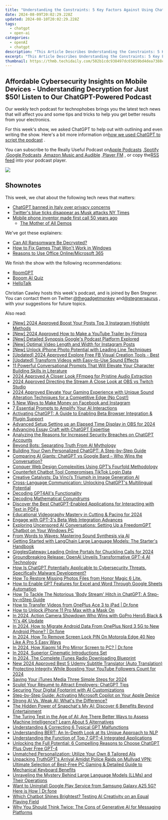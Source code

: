 ```yaml
---
title: "Understanding the Constraints: 5 Key Factors Against Using ChatGPT for Bitcoin & Co."
date: 2024-08-09T20:02:29.228Z
updated: 2024-08-10T20:02:29.228Z
tags:
  - chatgpt
  - open-ai
categories:
  - openAI
  - chatgpt
description: "This Article Describes Understanding the Constraints: 5 Key Factors Against Using ChatGPT for Bitcoin & Co."
excerpt: "This Article Describes Understanding the Constraints: 5 Key Factors Against Using ChatGPT for Bitcoin & Co."
thumbnail: https://thmb.techidaily.com/502b1cdc938497dc65859bd4dea7388cbc83b5388aae8627911832c708fd7626.jpg
---
```


## Affordable Cybersecurity Insights on Mobile Devices - Understanding Decryption for Just $50! Listen to Our ChatGPT-Powered Podcast

 Our weekly tech podcast for technophobes brings you the latest tech news that will affect you and some tips and tricks to help you get better results from your electronics.

 For this week's show, we asked ChatGPT to help out with outlining and even writing the show. Here's a bit more information on[how we used ChatGPT to script the podcast](https://www.makeuseof.com/i-used-chatgpt-to-script-a-podcast-heres-what-happened/) .

 You can subscribe to the Really Useful Podcast on[Apple Podcasts](https://podcasts.apple.com/gb/podcast/the-really-useful-podcast/id1437847131?mt=2) ,[Spotify](https://open.spotify.com/show/283gDxLd6OTNEpRq6tN7ha) ,[Google Podcasts](https://www.google.com/podcasts?feed=aHR0cHM6Ly9hbmNob3IuZm0vcy8zMWJlNDcwL3BvZGNhc3QvcnNz) ,[Amazon Music and Audible](https://music.amazon.co.uk/podcasts/20ab73d4-5da2-46c7-a17f-dc6eb39bdb48/The-Really-Useful-Podcast) ,[Player FM](https://player.fm/series/the-really-useful-podcast-2491856) , or copy the[RSS feed](https://feeds.transistor.fm/the-really-useful-podcast) into your podcast player.

<!-- affiliate ads begin -->
<a href="https://shop.mondly.com/affiliate.php?ACCOUNT=ATISTUDI&AFFILIATE=108875&PATH=https%3A%2F%2Fwww.mondly.com%3FAFFILIATE%3D108875%26RESOURCE%3D%2BBusiness%2B970x90%2B"><img src="https://secure.avangate.com/images/merchant/69c418c33ec2e1a4267fa9bb77fa1428/business-970x90.gif" border="0"></a>
<!-- affiliate ads end -->
## Shownotes

This week, we chat about the following tech news that matters:

* [ChatGPT banned in Italy over privacy concerns](https://www.bbc.co.uk/news/technology-65139406)
* [Twitter's blue ticks disappear as Musk attacks NY Times](https://www.bbc.co.uk/news/technology-65156216)
* [Mobile phone inventor made first call 50 years ago](https://www.bbc.co.uk/news/technology-65112048)  
  * [The Mother of All Demos](https://www.youtube.com/watch?v=B6rKUf9DWRI)

We've got these explainers:

* [Can All Ransomware Be Decrypted?](https://www.makeuseof.com/can-all-ransomware-be-decrypted/)
* [How to Fix Games That Won't Work in Windows](https://www.makeuseof.com/fix-games-not-working-windows/)
* [Reasons to Use Office Online/Microsoft 365](https://www.makeuseof.com/tag/dont-pay-word-5-reasons-use-office-online/)

We finish the show with the following recommendations:

* [RoomGPT](http://https://www.roomgpt.io/)
* [Booom AI Quiz](https://booom.ai/)
* [HelloTalk](https://www.hellotalk.com/?lang=en)

 Christian Cawley hosts this week's podcast, and is joined by Ben Stegner. You can contact them on Twitter:[@thegadgetmonkey](https://twitter.com/thegadgetmonkey) and[@stegnersaurus](https://twitter.com/stegnersaurus) , with your suggestions for future topics.


<ins class="adsbygoogle"
     style="display:block"
     data-ad-format="autorelaxed"
     data-ad-client="ca-pub-7571918770474297"
     data-ad-slot="1223367746"></ins>



<ins class="adsbygoogle"
     style="display:block"
     data-ad-client="ca-pub-7571918770474297"
     data-ad-slot="8358498916"
     data-ad-format="auto"
     data-full-width-responsive="true"></ins>

<span class="atpl-alsoreadstyle">Also read:</span>
<div><ul>
<li><a href="https://instagram-video-recordings.techidaily.com/new-2024-approved-boost-your-posts-top-3-instagram-highlight-methods/"><u>[New] 2024 Approved  Boost Your Posts  Top 3 Instagram Highlight Methods</u></a></li>
<li><a href="https://eaxpv-info.techidaily.com/new-2024-approved-how-to-make-a-youtube-trailer-by-filmora/"><u>[New] 2024 Approved  How to Make a YouTube Trailer by Filmora</u></a></li>
<li><a href="https://fox-http.techidaily.com/new-detailed-synopsis-googles-podcast-platform-explored/"><u>[New] Detailed Synopsis  Google's Podcast Platform Explored</u></a></li>
<li><a href="https://instagram-video-files.techidaily.com/new-optimal-video-length-and-width-for-instagram-posts/"><u>[New] Optimal Video Length and Width for Instagram Posts</u></a></li>
<li><a href="https://some-approaches.techidaily.com/new-unlock-iphone-photo-potential-with-leading-line-techniques/"><u>[New] Unlock iPhone Photo Potential with Leading Line Techniques</u></a></li>
<li><a href="https://facebook-video-recording.techidaily.com/updated-2024-approved-explore-free-fb-visual-creation-tools-best/"><u>[Updated] 2024 Approved  Explore Free FB Visual Creation Tools - Best</u></a></li>
<li><a href="https://facebook-record-videos.techidaily.com/updated-transform-videos-with-easy-to-use-sound-effects/"><u>[Updated] Transform Videos with Easy-to-Use Sound Effects</u></a></li>
<li><a href="https://tech-revival.techidaily.com/11-powerful-conversational-prompts-that-will-elevate-your-character-building-skills-in-literature/"><u>11 Powerful Conversational Prompts That Will Elevate Your Character Building Skills in Literature</u></a></li>
<li><a href="https://extra-resources.techidaily.com/2024-approved-a-closer-look-ffmpeg-for-pristine-audio-extraction/"><u>2024 Approved  A Closer Look  FFmpeg for Pristine Audio Extraction</u></a></li>
<li><a href="https://screen-activity-recording.techidaily.com/2024-approved-directing-the-stream-a-close-look-at-obs-vs-twitch-studio/"><u>2024 Approved  Directing the Stream  A Close Look at OBS vs Twitch Studio</u></a></li>
<li><a href="https://fox-links.techidaily.com/2024-approved-elevate-your-gaming-experience-with-unique-sound-alteration-techniques-for-a-competitive-edge-no-cost/"><u>2024 Approved  Elevate Your Gaming Experience with Unique Sound Alteration Techniques for a Competitive Edge (No Cost!)</u></a></li>
<li><a href="https://facebook.techidaily.com/5-new-ways-to-make-money-on-facebook-and-instagram/"><u>5 New Ways to Make Money on Facebook and Instagram</u></a></li>
<li><a href="https://tech-savvy.techidaily.com/7-essential-prompts-to-amplify-your-ai-interactions/"><u>7 Essential Prompts to Amplify Your AI Interactions</u></a></li>
<li><a href="https://tech-revival.techidaily.com/activating-chatgpt-a-guide-to-enabling-beta-browser-integration-and-plugin-support/"><u>Activating ChatGPT: A Guide to Enabling Beta Browser Integration & Plugin Support</u></a></li>
<li><a href="https://screen-recording.techidaily.com/advanced-setup-setting-up-an-elapsed-time-display-in-obs-for-2024/"><u>Advanced Setup  Setting up an Elapsed Time Display in OBS for 2024</u></a></li>
<li><a href="https://tech-revival.techidaily.com/advancing-essay-craft-with-chatgpt-expertise/"><u>Advancing Essay Craft with ChatGPT Expertise</u></a></li>
<li><a href="https://tech-revival.techidaily.com/analyzing-the-reasons-for-increased-security-breaches-on-chatgpt-accounts/"><u>Analyzing the Reasons for Increased Security Breaches on ChatGPT Accounts</u></a></li>
<li><a href="https://tech-revival.techidaily.com/beyond-bots-separating-truth-from-ai-mythology/"><u>Beyond Bots: Separating Truth From AI Mythology</u></a></li>
<li><a href="https://tech-revival.techidaily.com/building-your-own-personalized-chatgpt-a-step-by-step-guide/"><u>Building Your Own Personalized ChatGPT: A Step-by-Step Guide</u></a></li>
<li><a href="https://tech-revival.techidaily.com/comparing-ai-giants-chatgpt-vs-google-bard-who-wins-the-conversation/"><u>Comparing AI Giants: ChatGPT vs Google Bard – Who Wins the Conversation?</u></a></li>
<li><a href="https://tech-revival.techidaily.com/conquer-web-design-complexities-using-gpts-fourfold-methodology/"><u>Conquer Web Design Complexities Using GPT’s Fourfold Methodology</u></a></li>
<li><a href="https://tech-revival.techidaily.com/counterfeit-chatbot-tool-compromises-tiktok-login-data/"><u>Counterfeit Chatbot Tool Compromises TikTok Login Data</u></a></li>
<li><a href="https://tech-revival.techidaily.com/creative-catalysts-da-vincis-triumph-in-image-generation-ai/"><u>Creative Catalysts: Da Vinci’s Triumph in Image Generation AI</u></a></li>
<li><a href="https://tech-revival.techidaily.com/cross-language-communication-unlocking-chatgpts-multilingual-potential/"><u>Cross-Language Communication: Unlocking ChatGPT's Multilingual Potential</u></a></li>
<li><a href="https://tech-revival.techidaily.com/decoding-gpt4alls-functionality/"><u>Decoding GPT4All's Functionality</u></a></li>
<li><a href="https://tech-revival.techidaily.com/decoding-mathematical-conundrums/"><u>Decoding Mathematical Conundrums</u></a></li>
<li><a href="https://tech-revival.techidaily.com/discover-the-best-chatgpt-enabled-applications-for-interacting-with-text-in-pdfs/"><u>Discover the Best ChatGPT-Enabled Applications for Interacting with Text in PDFs</u></a></li>
<li><a href="https://fox-access.techidaily.com/educational-videography-mastery-in-cutting-and-pacing-for-2024/"><u>Educational Videography  Mastery in Cutting & Pacing for 2024</u></a></li>
<li><a href="https://tech-revival.techidaily.com/engage-with-gpt-3s-beta-web-integration-advances/"><u>Engage with GPT-3's Beta Web Integration Advances</u></a></li>
<li><a href="https://tech-revival.techidaily.com/exploring-uncensored-ai-conversations-setting-up-a-freedomgpt-chatbot-on-your-windows-pc/"><u>Exploring Uncensored AI Conversations: Setting Up a FreedomGPT Chatbot on Your Windows PC</u></a></li>
<li><a href="https://tech-revival.techidaily.com/from-words-to-waves-mastering-sound-synthesis-via-ai/"><u>From Words to Waves: Mastering Sound Synthesis via AI</u></a></li>
<li><a href="https://tech-revival.techidaily.com/getting-started-with-langchain-large-language-models-the-starters-handbook/"><u>Getting Started with LangChain Large Language Models: The Starter's Handbook</u></a></li>
<li><a href="https://some-techniques.techidaily.com/gigglesgateway-leading-online-portals-for-chuckling-calls-for-2024/"><u>GigglesGateway  Leading Online Portals for Chuckling Calls for 2024</u></a></li>
<li><a href="https://tech-revival.techidaily.com/groundbreaking-release-openai-unveils-transformative-gpt-4-ai-technology/"><u>Groundbreaking Release: OpenAI Unveils Transformative GPT-4 AI Technology</u></a></li>
<li><a href="https://tech-revival.techidaily.com/how-is-chatgpt-potentially-applicable-to-cybersecurity-threats-specifically-malware-development/"><u>How Is ChatGPT Potentially Applicable to Cybersecurity Threats, Specifically Malware Development?</u></a></li>
<li><a href="https://blog-min.techidaily.com/how-to-restore-missing-photos-files-from-honor-magic-6-lite-by-fonelab-android-recover-photos/"><u>How To  Restore Missing Photos Files from Honor Magic 6 Lite.</u></a></li>
<li><a href="https://tech-revival.techidaily.com/how-to-enable-gpt-features-for-excel-and-word-through-google-sheets-automation/"><u>How to Enable GPT Features for Excel and Word Through Google Sheets Automation</u></a></li>
<li><a href="https://tech-revival.techidaily.com/how-to-tackle-the-notorious-body-stream-hitch-in-chatgpt-a-step-by-nstep-guide/"><u>How To Tackle The Notorious 'Body Stream' Hitch in ChatGPT: A Step-by-nStep Guide</u></a></li>
<li><a href="https://android-transfer.techidaily.com/how-to-transfer-videos-from-oneplus-ace-3-to-ipad-drfone-by-drfone-transfer-from-android-transfer-from-android/"><u>How to Transfer Videos from OnePlus Ace 3 to iPad | Dr.fone</u></a></li>
<li><a href="https://ios-unlock.techidaily.com/how-to-unlock-iphone-11-pro-max-with-a-mask-on-by-drfone-ios/"><u>How to Unlock iPhone 11 Pro Max with a Mask On</u></a></li>
<li><a href="https://vp-tips.techidaily.com/in-2024-action-camera-showdown-who-wins-with-gopro-hero5-black-and-yis-4k-update/"><u>In 2024, Action Camera Showdown  Who Wins with GoPro Hero5 Black & Yi's 4K Update</u></a></li>
<li><a href="https://android-transfer.techidaily.com/in-2024-how-to-migrate-android-data-from-oneplus-nord-3-5g-to-new-android-phone-drfone-by-drfone-transfer-from-android-transfer-from-android/"><u>In 2024, How to Migrate Android Data From OnePlus Nord 3 5G to New Android Phone? | Dr.fone</u></a></li>
<li><a href="https://easy-unlock-android.techidaily.com/in-2024-how-to-remove-screen-lock-pin-on-motorola-edge-40-neo-like-a-pro-5-easy-ways-by-drfone-android/"><u>In 2024, How To Remove Screen Lock PIN On Motorola Edge 40 Neo Like A Pro 5 Easy Ways</u></a></li>
<li><a href="https://screen-mirror.techidaily.com/in-2024-how-xiaomi-14-pro-mirror-screen-to-pc-drfone-by-drfone-android/"><u>In 2024, How Xiaomi 14 Pro Mirror Screen to PC? | Dr.fone</u></a></li>
<li><a href="https://some-guidance.techidaily.com/in-2024-superior-cinematic-introductions-set/"><u>In 2024, Superior Cinematic Introductions Set</u></a></li>
<li><a href="https://some-tips.techidaily.com/in-2024-the-complete-itunes-radio-downloading-blueprint/"><u>In 2024, The Complete iTunes Radio Downloading Blueprint</u></a></li>
<li><a href="https://ai-video-translation.techidaily.com/new-2024-approved-best-5-udemy-subtitle-translator-auto-translation/"><u>New 2024 Approved Best 5 Udemy Subtitle Translator (Auto Translation)</u></a></li>
<li><a href="https://facebook-video-share.techidaily.com/protecting-integrity-while-boosting-your-youtube-followers-count-for-2024/"><u>Protecting Integrity While Boosting Your YouTube Followers Count for 2024</u></a></li>
<li><a href="https://video-screen-grab.techidaily.com/saving-your-itunes-media-three-simple-steps-for-2024/"><u>Saving Your iTunes Media  Three Simple Steps for 2024</u></a></li>
<li><a href="https://tech-revival.techidaily.com/sculpt-your-resume-to-attract-employers-chatgpt-tips/"><u>Sculpt Your Résumé to Attract Employers: ChatGPT Tips</u></a></li>
<li><a href="https://tech-revival.techidaily.com/securing-your-digital-footprint-with-ai-customizations/"><u>Securing Your Digital Footprint with AI Customizations</u></a></li>
<li><a href="https://tech-revival.techidaily.com/step-by-step-guide-activating-microsoft-copilot-on-your-apple-device/"><u>Step-by-Step Guide: Activating Microsoft Copilot on Your Apple Device</u></a></li>
<li><a href="https://tech-revival.techidaily.com/strong-ai-vs-weak-ai-whats-the-difference/"><u>Strong AI Vs. Weak AI: What's the Difference?</u></a></li>
<li><a href="https://tech-revival.techidaily.com/the-hidden-power-of-snapchats-my-ai-discover-6-benefits-beyond-entertainment/"><u>The Hidden Power of Snapchat's My AI: Discover 6 Benefits Beyond Entertainment</u></a></li>
<li><a href="https://tech-revival.techidaily.com/the-turing-test-in-the-age-of-ai-are-there-better-ways-to-assess-machine-intelligence-learn-about-5-alternatives/"><u>The Turing Test in the Age of AI: Are There Better Ways to Assess Machine Intelligence? Learn About 5 Alternatives</u></a></li>
<li><a href="https://tech-revival.techidaily.com/understanding-and-correcting-6-typical-gpt-malfunctions/"><u>Understanding & Correcting 6 Typical GPT Malfunctions</u></a></li>
<li><a href="https://tech-revival.techidaily.com/understanding-bert-an-in-depth-look-at-its-unique-approach-to-nlp/"><u>Understanding BERT: An In-Depth Look at Its Unique Approach to NLP</u></a></li>
<li><a href="https://tech-revival.techidaily.com/understanding-the-function-of-top-7-gpt-4-integrated-applications/"><u>Understanding the Function of Top 7 GPT-4 Integrated Applications</u></a></li>
<li><a href="https://tech-revival.techidaily.com/unlocking-the-full-potential-6-compelling-reasons-to-choose-chatgpt-plus-over-free-gpt-4/"><u>Unlocking the Full Potential: 6 Compelling Reasons to Choose ChatGPT Plus Over Free GPT-4</u></a></li>
<li><a href="https://tech-revival.techidaily.com/unmatched-personalization-utilize-your-own-8-tailored-ais/"><u>Unmatched Personalization: Utilize Your Own 8 Tailored AIs</u></a></li>
<li><a href="https://tech-revival.techidaily.com/unpacking-truthgpts-arrival-amidst-police-raids-on-mullvad-vpn-ultimate-selection-of-best-free-pc-gaming-and-detailed-guide-to-mechanical-keyboard-benefits.26/"><u>Unpacking TruthGPT's Arrival Amidst Police Raids on Mullvad VPN: Ultimate Selection of Best-Free PC Gaming & Detailed Guide to Mechanical Keyboard Benefits</u></a></li>
<li><a href="https://tech-revival.techidaily.com/unraveling-the-mystery-behind-large-language-models-llms-and-their-operations/"><u>Unraveling the Mystery Behind Large Language Models (LLMs) and Their Operations</u></a></li>
<li><a href="https://howto.techidaily.com/want-to-uninstall-google-play-service-from-samsung-galaxy-a25-5g-here-is-how-drfone-by-drfone-fix-android-problems-fix-android-problems/"><u>Want to Uninstall Google Play Service from Samsung Galaxy A25 5G? Here is How | Dr.fone</u></a></li>
<li><a href="https://tech-revival.techidaily.com/which-chatbot-shines-brightest-testing-ai-creativity-on-an-equal-playing-field/"><u>Which Chatbot Shines Brightest? Testing AI Creativity on an Equal Playing Field</u></a></li>
<li><a href="https://tech-revival.techidaily.com/why-you-should-think-twice-the-cons-of-generative-ai-for-messaging-platforms/"><u>Why You Should Think Twice: The Cons of Generative AI for Messaging Platforms</u></a></li>
</ul></div>
